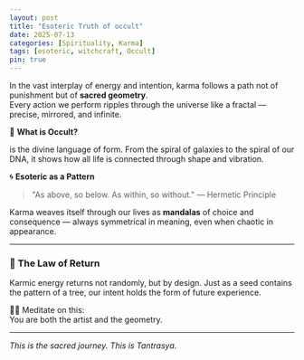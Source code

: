 ```yaml
---
layout: post
title: "Esoteric Truth of occult"
date: 2025-07-13
categories: [Spirituality, Karma]
tags: [esoteric, witchcraft, Occult]
pin: true
---
```


In the vast interplay of energy and intention, karma follows a path not of punishment but of **sacred geometry**.  
Every action we perform ripples through the universe like a fractal — precise, mirrored, and infinite.

🌿 **What is Occult?**

 is the divine language of form. From the spiral of galaxies to the spiral of our DNA, it shows how all life is connected through shape and vibration.

🌀 **Esoteric as a Pattern**

> "As above, so below. As within, so without." — Hermetic Principle

Karma weaves itself through our lives as **mandalas** of choice and consequence — always symmetrical in meaning, even when chaotic in appearance.

---

### 🔺 The Law of Return

Karmic energy returns not randomly, but by design. Just as a seed contains the pattern of a tree, our intent holds the form of future experience.

🧘‍♂️ Meditate on this:  
You are both the artist and the geometry.

---

_This is the sacred journey. This is Tantrasya._
